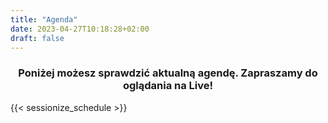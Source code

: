 ```yaml
---
title: "Agenda"
date: 2023-04-27T10:18:28+02:00
draft: false
---
```


<h3 style="text-align: center;">Poniżej możesz sprawdzić aktualną agendę. Zapraszamy do oglądania na Live!</h3>

{{< sessionize_schedule >}}